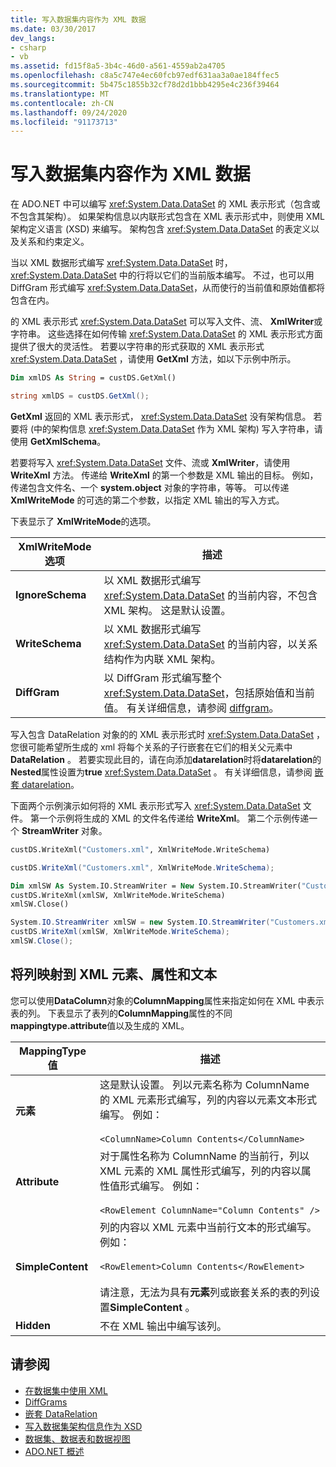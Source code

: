 ```yaml
---
title: 写入数据集内容作为 XML 数据
ms.date: 03/30/2017
dev_langs:
- csharp
- vb
ms.assetid: fd15f8a5-3b4c-46d0-a561-4559ab2a4705
ms.openlocfilehash: c8a5c747e4ec60fcb97edf631aa3a0ae184ffec5
ms.sourcegitcommit: 5b475c1855b32cf78d2d1bbb4295e4c236f39464
ms.translationtype: MT
ms.contentlocale: zh-CN
ms.lasthandoff: 09/24/2020
ms.locfileid: "91173713"
---
```

# <a name="writing-dataset-contents-as-xml-data"></a>写入数据集内容作为 XML 数据

在 ADO.NET 中可以编写 <xref:System.Data.DataSet> 的 XML 表示形式（包含或不包含其架构）。 如果架构信息以内联形式包含在 XML 表示形式中，则使用 XML 架构定义语言 (XSD) 来编写。 架构包含 <xref:System.Data.DataSet> 的表定义以及关系和约束定义。  
  
 当以 XML 数据形式编写 <xref:System.Data.DataSet> 时，<xref:System.Data.DataSet> 中的行将以它们的当前版本编写。 不过，也可以用 DiffGram 形式编写 <xref:System.Data.DataSet>，从而使行的当前值和原始值都将包含在内。  
  
 的 XML 表示形式 <xref:System.Data.DataSet> 可以写入文件、流、 **XmlWriter**或字符串。 这些选择在如何传输 <xref:System.Data.DataSet> 的 XML 表示形式方面提供了很大的灵活性。 若要以字符串的形式获取的 XML 表示形式 <xref:System.Data.DataSet> ，请使用 **GetXml** 方法，如以下示例中所示。  
  
```vb  
Dim xmlDS As String = custDS.GetXml()  
```  
  
```csharp  
string xmlDS = custDS.GetXml();  
```  
  
 **GetXml** 返回的 XML 表示形式， <xref:System.Data.DataSet> 没有架构信息。 若要将 (中的架构信息 <xref:System.Data.DataSet> 作为 XML 架构) 写入字符串，请使用 **GetXmlSchema**。  
  
 若要将写入 <xref:System.Data.DataSet> 文件、流或 **XmlWriter**，请使用 **WriteXml** 方法。 传递给 **WriteXml** 的第一个参数是 XML 输出的目标。 例如，传递包含文件名、一个 **system.object** 对象的字符串，等等。 可以传递 **XmlWriteMode** 的可选的第二个参数，以指定 XML 输出的写入方式。  
  
 下表显示了 **XmlWriteMode**的选项。  
  
|XmlWriteMode 选项|描述|  
|-------------------------|-----------------|  
|**IgnoreSchema**|以 XML 数据形式编写 <xref:System.Data.DataSet> 的当前内容，不包含 XML 架构。 这是默认设置。|  
|**WriteSchema**|以 XML 数据形式编写 <xref:System.Data.DataSet> 的当前内容，以关系结构作为内联 XML 架构。|  
|**DiffGram**|以 DiffGram 形式编写整个 <xref:System.Data.DataSet>，包括原始值和当前值。 有关详细信息，请参阅 [diffgram](diffgrams.md)。|  
  
 写入包含 DataRelation 对象的的 XML 表示形式时 <xref:System.Data.DataSet> ，您很可能希望所生成的 xml 将每个关系的子行嵌套在它们的相关父元素中**DataRelation** 。 若要实现此目的，请在向添加**datarelation**时将**datarelation**的**Nested**属性设置为**true** <xref:System.Data.DataSet> 。 有关详细信息，请参阅 [嵌套 datarelation](nesting-datarelations.md)。  
  
 下面两个示例演示如何将的 XML 表示形式写入 <xref:System.Data.DataSet> 文件。 第一个示例将生成的 XML 的文件名传递给 **WriteXml**。 第二个示例传递一个 **StreamWriter** 对象。
  
```vb  
custDS.WriteXml("Customers.xml", XmlWriteMode.WriteSchema)  
```  
  
```csharp  
custDS.WriteXml("Customers.xml", XmlWriteMode.WriteSchema);  
```  
  
```vb  
Dim xmlSW As System.IO.StreamWriter = New System.IO.StreamWriter("Customers.xml")  
custDS.WriteXml(xmlSW, XmlWriteMode.WriteSchema)  
xmlSW.Close()  
```  
  
```csharp  
System.IO.StreamWriter xmlSW = new System.IO.StreamWriter("Customers.xml");  
custDS.WriteXml(xmlSW, XmlWriteMode.WriteSchema);  
xmlSW.Close();  
```  
  
## <a name="mapping-columns-to-xml-elements-attributes-and-text"></a>将列映射到 XML 元素、属性和文本  

 您可以使用**DataColumn**对象的**ColumnMapping**属性来指定如何在 XML 中表示表的列。 下表显示了表列的**ColumnMapping**属性的不同**mappingtype.attribute**值以及生成的 XML。  
  
|MappingType 值|描述|  
|-----------------------|-----------------|  
|**元素**|这是默认设置。 列以元素名称为 ColumnName 的 XML 元素形式编写，列的内容以元素文本形式编写。 例如：<br /><br /> `<ColumnName>Column Contents</ColumnName>`|  
|**Attribute**|对于属性名称为 ColumnName 的当前行，列以 XML 元素的 XML 属性形式编写，列的内容以属性值形式编写。 例如：<br /><br /> `<RowElement ColumnName="Column Contents" />`|  
|**SimpleContent**|列的内容以 XML 元素中当前行文本的形式编写。 例如：<br /><br /> `<RowElement>Column Contents</RowElement>`<br /><br /> 请注意，无法为具有**元素**列或嵌套关系的表的列设置**SimpleContent** 。|  
|**Hidden**|不在 XML 输出中编写该列。|  
  
## <a name="see-also"></a>请参阅

- [在数据集中使用 XML](using-xml-in-a-dataset.md)
- [DiffGrams](diffgrams.md)
- [嵌套 DataRelation](nesting-datarelations.md)
- [写入数据集架构信息作为 XSD](writing-dataset-schema-information-as-xsd.md)
- [数据集、数据表和数据视图](index.md)
- [ADO.NET 概述](../ado-net-overview.md)
